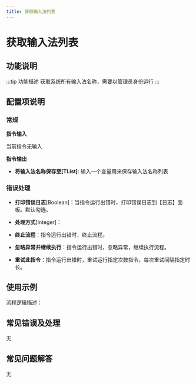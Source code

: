 ```yaml
---
title: 获取输入法列表
---
```


# 获取输入法列表

## 功能说明

:::tip 功能描述
获取系统所有输入法名称，需要以管理员身份运行
:::

## 配置项说明

### 常规

**指令输入**

当前指令无输入


**指令输出**

- **将输入法名称保存至[TList<String>]**: 输入一个变量用来保存输入法名称列表

### 错误处理

- **打印错误日志**[Boolean]：当指令运行出错时，打印错误日志到【日志】面板。默认勾选。

- **处理方式**[Integer]：

 - **终止流程**：指令运行出错时，终止流程。

 - **忽略异常并继续执行**：指令运行出错时，忽略异常，继续执行流程。

 - **重试此指令**：指令运行出错时，重试运行指定次数指令，每次重试间隔指定时长。

## 使用示例

流程逻辑描述：

## 常见错误及处理

无

## 常见问题解答

无

